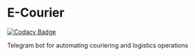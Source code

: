 # E-Courier

[![Codacy Badge](https://api.codacy.com/project/badge/Grade/fe9dc717e93b428fb17029db6b808df7)](https://app.codacy.com/gh/Shohjahon/ecourier?utm_source=github.com&utm_medium=referral&utm_content=Shohjahon/ecourier&utm_campaign=Badge_Grade_Settings)

Telegram bot for automating couriering and logistics operations